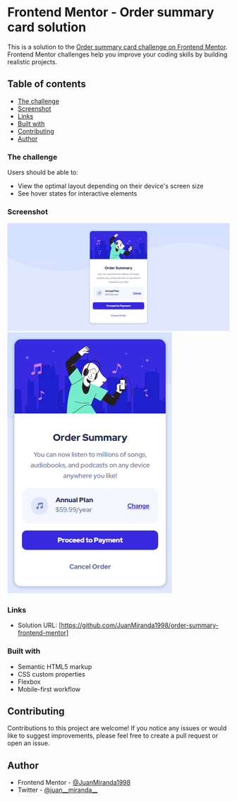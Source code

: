 # Frontend Mentor - Order summary card solution

This is a solution to the [Order summary card challenge on Frontend Mentor](https://www.frontendmentor.io/challenges/order-summary-component-QlPmajDUj). Frontend Mentor challenges help you improve your coding skills by building realistic projects. 

## Table of contents

- [The challenge](#the-challenge)
- [Screenshot](#screenshot)
- [Links](#links)
- [Built with](#built-with)
- [Contributing](#constributing)
- [Author](#author)



### The challenge

Users should be able to:

- View the optimal layout depending on their device's screen size
- See hover states for interactive elements

### Screenshot

![Desktop](./screenshots/capture-desktop.png)
![Mobile](./screenshots/capture-mobile.png)


### Links

- Solution URL: [https://github.com/JuanMiranda1998/order-summary-frontend-mentor]


### Built with

- Semantic HTML5 markup
- CSS custom properties
- Flexbox
- Mobile-first workflow

## Contributing

Contributions to this project are welcome! If you notice any issues or would like to suggest improvements, please feel free to create a pull request or open an issue.


## Author

- Frontend Mentor - [@JuanMiranda1998](https://www.frontendmentor.io/profile/JuanMiranda1998)
- Twitter - [@juan__miranda__](https://twitter.com/juan__miranda__)
